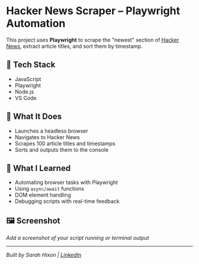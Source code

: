 # Hacker News Scraper – Playwright Automation

This project uses **Playwright** to scrape the "newest" section of [Hacker News](https://news.ycombinator.com/newest), extract article titles, and sort them by timestamp.

## 🔧 Tech Stack
- JavaScript
- Playwright
- Node.js
- VS Code

## 🚀 What It Does
- Launches a headless browser
- Navigates to Hacker News
- Scrapes 100 article titles and timestamps
- Sorts and outputs them to the console

## 🧠 What I Learned
- Automating browser tasks with Playwright
- Using `async/await` functions
- DOM element handling
- Debugging scripts with real-time feedback

## 🖼 Screenshot
_Add a screenshot of your script running or terminal output_

---

*Built by Sarah Hixon | [LinkedIn](https://www.linkedin.com/in/sarahhixon)*
